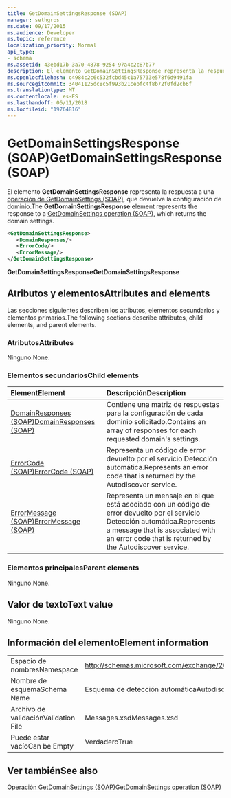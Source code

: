 ```yaml
---
title: GetDomainSettingsResponse (SOAP)
manager: sethgros
ms.date: 09/17/2015
ms.audience: Developer
ms.topic: reference
localization_priority: Normal
api_type:
- schema
ms.assetid: 43ebd17b-3a70-4878-9254-97a4c2c87b77
description: El elemento GetDomainSettingsResponse representa la respuesta a una operación de GetDomainSettings (SOAP), que devuelve la configuración de dominio.
ms.openlocfilehash: c4984c2c6c532fcbd45c1a75733e578f6d9491fa
ms.sourcegitcommit: 34041125dc8c5f993b21cebfc4f8b72f0fd2cb6f
ms.translationtype: MT
ms.contentlocale: es-ES
ms.lasthandoff: 06/11/2018
ms.locfileid: "19764816"
---
```

# <a name="getdomainsettingsresponse-soap"></a><span data-ttu-id="58583-103">GetDomainSettingsResponse (SOAP)</span><span class="sxs-lookup"><span data-stu-id="58583-103">GetDomainSettingsResponse (SOAP)</span></span>

<span data-ttu-id="58583-104">El elemento **GetDomainSettingsResponse** representa la respuesta a una [operación de GetDomainSettings (SOAP)](getdomainsettings-operation-soap.md), que devuelve la configuración de dominio.</span><span class="sxs-lookup"><span data-stu-id="58583-104">The **GetDomainSettingsResponse** element represents the response to a [GetDomainSettings operation (SOAP)](getdomainsettings-operation-soap.md), which returns the domain settings.</span></span>
  
```XML
<GetDomainSettingsResponse>
   <DomainResponses/>
   <ErrorCode/>
   <ErrorMessage/>
</GetDomainSettingsResponse>
```

 <span data-ttu-id="58583-105">**GetDomainSettingsResponse**</span><span class="sxs-lookup"><span data-stu-id="58583-105">**GetDomainSettingsResponse**</span></span>
## <a name="attributes-and-elements"></a><span data-ttu-id="58583-106">Atributos y elementos</span><span class="sxs-lookup"><span data-stu-id="58583-106">Attributes and elements</span></span>

<span data-ttu-id="58583-107">Las secciones siguientes describen los atributos, elementos secundarios y elementos primarios.</span><span class="sxs-lookup"><span data-stu-id="58583-107">The following sections describe attributes, child elements, and parent elements.</span></span>
  
### <a name="attributes"></a><span data-ttu-id="58583-108">Atributos</span><span class="sxs-lookup"><span data-stu-id="58583-108">Attributes</span></span>

<span data-ttu-id="58583-109">Ninguno.</span><span class="sxs-lookup"><span data-stu-id="58583-109">None.</span></span>
  
### <a name="child-elements"></a><span data-ttu-id="58583-110">Elementos secundarios</span><span class="sxs-lookup"><span data-stu-id="58583-110">Child elements</span></span>

|<span data-ttu-id="58583-111">**Element**</span><span class="sxs-lookup"><span data-stu-id="58583-111">**Element**</span></span>|<span data-ttu-id="58583-112">**Descripción**</span><span class="sxs-lookup"><span data-stu-id="58583-112">**Description**</span></span>|
|:-----|:-----|
|[<span data-ttu-id="58583-113">DomainResponses (SOAP)</span><span class="sxs-lookup"><span data-stu-id="58583-113">DomainResponses (SOAP)</span></span>](domainresponses-soap.md) <br/> |<span data-ttu-id="58583-114">Contiene una matriz de respuestas para la configuración de cada dominio solicitado.</span><span class="sxs-lookup"><span data-stu-id="58583-114">Contains an array of responses for each requested domain's settings.</span></span>  <br/> |
|[<span data-ttu-id="58583-115">ErrorCode (SOAP)</span><span class="sxs-lookup"><span data-stu-id="58583-115">ErrorCode (SOAP)</span></span>](errorcode-soap.md) <br/> |<span data-ttu-id="58583-116">Representa un código de error devuelto por el servicio Detección automática.</span><span class="sxs-lookup"><span data-stu-id="58583-116">Represents an error code that is returned by the Autodiscover service.</span></span>  <br/> |
|[<span data-ttu-id="58583-117">ErrorMessage (SOAP)</span><span class="sxs-lookup"><span data-stu-id="58583-117">ErrorMessage (SOAP)</span></span>](errormessage-soap.md) <br/> |<span data-ttu-id="58583-118">Representa un mensaje en el que está asociado con un código de error devuelto por el servicio Detección automática.</span><span class="sxs-lookup"><span data-stu-id="58583-118">Represents a message that is associated with an error code that is returned by the Autodiscover service.</span></span>  <br/> |
   
### <a name="parent-elements"></a><span data-ttu-id="58583-119">Elementos principales</span><span class="sxs-lookup"><span data-stu-id="58583-119">Parent elements</span></span>

<span data-ttu-id="58583-120">Ninguno.</span><span class="sxs-lookup"><span data-stu-id="58583-120">None.</span></span>
  
## <a name="text-value"></a><span data-ttu-id="58583-121">Valor de texto</span><span class="sxs-lookup"><span data-stu-id="58583-121">Text value</span></span>

<span data-ttu-id="58583-122">Ninguno.</span><span class="sxs-lookup"><span data-stu-id="58583-122">None.</span></span>
  
## <a name="element-information"></a><span data-ttu-id="58583-123">Información del elemento</span><span class="sxs-lookup"><span data-stu-id="58583-123">Element information</span></span>

|||
|:-----|:-----|
|<span data-ttu-id="58583-124">Espacio de nombres</span><span class="sxs-lookup"><span data-stu-id="58583-124">Namespace</span></span>  <br/> |http://schemas.microsoft.com/exchange/2010/Autodiscover  <br/> |
|<span data-ttu-id="58583-125">Nombre de esquema</span><span class="sxs-lookup"><span data-stu-id="58583-125">Schema Name</span></span>  <br/> |<span data-ttu-id="58583-126">Esquema de detección automática</span><span class="sxs-lookup"><span data-stu-id="58583-126">Autodiscover schema</span></span>  <br/> |
|<span data-ttu-id="58583-127">Archivo de validación</span><span class="sxs-lookup"><span data-stu-id="58583-127">Validation File</span></span>  <br/> |<span data-ttu-id="58583-128">Messages.xsd</span><span class="sxs-lookup"><span data-stu-id="58583-128">Messages.xsd</span></span>  <br/> |
|<span data-ttu-id="58583-129">Puede estar vacío</span><span class="sxs-lookup"><span data-stu-id="58583-129">Can be Empty</span></span>  <br/> |<span data-ttu-id="58583-130">Verdadero</span><span class="sxs-lookup"><span data-stu-id="58583-130">True</span></span>  <br/> |
   
## <a name="see-also"></a><span data-ttu-id="58583-131">Ver también</span><span class="sxs-lookup"><span data-stu-id="58583-131">See also</span></span>



[<span data-ttu-id="58583-132">Operación GetDomainSettings (SOAP)</span><span class="sxs-lookup"><span data-stu-id="58583-132">GetDomainSettings operation (SOAP)</span></span>](getdomainsettings-operation-soap.md)

